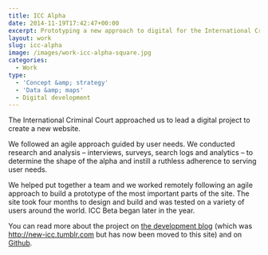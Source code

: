```yaml
---
title: ICC Alpha
date: 2014-11-19T17:42:47+00:00
excerpt: Prototyping a new approach to digital for the International Criminal Court.
layout: work
slug: icc-alpha
image: /images/work-icc-alpha-square.jpg
categories:
  - Work
type:
  - 'Concept &amp; strategy'
  - 'Data &amp; maps'
  - Digital development
---
```

The International Criminal Court approached us to lead a digital project to create a new website.

We followed an agile approach guided by user needs. We conducted research and analysis &#8211; interviews, surveys, search logs and analytics &#8211; to determine the shape of the alpha and instill a ruthless adherence to serving user needs.

We helped put together a team and we worked remotely following an agile approach to build a prototype of the most important parts of the site. The site took four months to design and build and was tested on a variety of users around the world. ICC Beta began later in the year.

You can read more about the project on [the development blog](http://new-icc.tumblr.com) (which was http://new-icc.tumblr.com but has now been moved to this site) and on [Github](https://github.com/robertocarroll/icc-alpha/).
